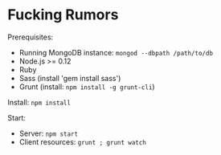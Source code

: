
Fucking Rumors
========

Prerequisites:

  * Running MongoDB instance: `mongod --dbpath /path/to/db`
  * Node.js >= 0.12
  * Ruby
  * Sass (install 'gem install sass')
  * Grunt (install: `npm install -g grunt-cli`)

Install: `npm install`

Start:

  * Server: `npm start`
  * Client resources: `grunt ; grunt watch`

